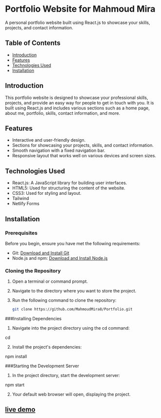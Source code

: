 # Portfolio Website for Mahmoud Mira

A personal portfolio website built using React.js to showcase your skills, projects, and contact information.

## Table of Contents

- [Introduction](#introduction)
- [Features](#features)
- [Technologies Used](#technologies-used)
- [Installation](#installation)


## Introduction

This portfolio website is designed to showcase your professional skills, projects, and provide an easy way for people to get in touch with you. It is built using React.js and includes various sections such as a home page, about me, portfolio, skills, contact information, and more.

## Features

- Interactive and user-friendly design.
- Sections for showcasing your projects, skills, and contact information.
- Smooth navigation with a fixed navigation bar.
- Responsive layout that works well on various devices and screen sizes.

## Technologies Used

- React.js: A JavaScript library for building user interfaces.
- HTML5: Used for structuring the content of the website.
- CSS3: Used for styling and layout.
- Tailwind
- Netlify Forms

## Installation

### Prerequisites

Before you begin, ensure you have met the following requirements:

- Git: [Download and Install Git](https://git-scm.com/downloads)
- Node.js and npm: [Download and Install Node.js](https://nodejs.org/)

### Cloning the Repository

1. Open a terminal or command prompt.
2. Navigate to the directory where you want to store the project.
3. Run the following command to clone the repository:

   ```bash
   git clone https://github.com/MahmoudMira8/Portfolio.git
###Installing Dependencies
1. Navigate into the project directory using the cd command:

cd <project-name>

2. Install the project's dependencies:

npm install

###Starting the Development Server
1. In the project directory, start the development server:

npm start

2. Your default web browser will open, displaying the project.




## [live demo](https://mahmoudmiraportfolio.netlify.app/)
